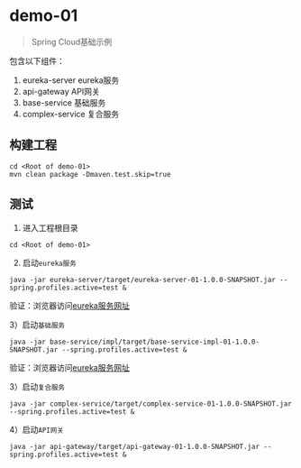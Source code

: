 demo-01
=======

> Spring Cloud基础示例

包含以下组件：

1. eureka-server eureka服务
2. api-gateway API网关
3. base-service 基础服务
4. complex-service 复合服务

## 构建工程

```
cd <Root of demo-01>
mvn clean package -Dmaven.test.skip=true
```

## 测试

1) 进入工程根目录

```
cd <Root of demo-01>
```

2) 启动`eureka服务`
```
java -jar eureka-server/target/eureka-server-01-1.0.0-SNAPSHOT.jar --spring.profiles.active=test &
```

验证：浏览器访问[eureka服务网址](http://localhost:18000/)

3）启动`基础服务`

```
java -jar base-service/impl/target/base-service-impl-01-1.0.0-SNAPSHOT.jar --spring.profiles.active=test &
```

验证：浏览器访问[eureka服务网址](http://localhost:18801/)

3）启动`复合服务`

```
java -jar complex-service/target/complex-service-01-1.0.0-SNAPSHOT.jar --spring.profiles.active=test &
```

4）启动`API网关`

```
java -jar api-gateway/target/api-gateway-01-1.0.0-SNAPSHOT.jar --spring.profiles.active=test &
```
